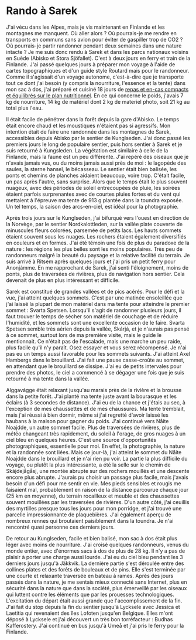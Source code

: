 # Rando à Sarek

J'ai vécu dans les Alpes, mais je vis maintenant en Finlande et les montagnes me manquent. Où aller alors ? Où pourrais-je me rendre en transports en communs sans avion pour éviter de gaspiller trop de CO2 ? Où pourrais-je partir randonner pendant deux semaines dans une nature intacte ? Je me suis donc rendu à Sarek et dans les parcs nationaux voisins en Suède (Abisko et Stora Sjöfallet). C'est à deux jours en ferry et train de la Finlande. J'ai passé quelques jours à préparer mon voyage à l'aide de cartes topographiques et d'un guide style Routard mais pour le randonneur. Comme il s'agissait d'un voyage autonome, c'est-à-dire que je transporte tout ce dont j'ai besoin (y compris la nourriture, l'essence et la tente) dans mon sac à dos, j'ai préparé et cuisiné 18 jours de [repas et en-cas compacts et équilibrés sur le plan nutritionnel](https://fediverse.blog/~/ExploreWilder/Backcountry%20Cooking). En ce qui concerne le poids, j'avais 7 kg de nourriture, 14 kg de matériel dont 2 kg de materiel photo, soit 21 kg au total plus l'eau.

Il était facile de pénétrer dans la forêt depuis la gare d'Abisko. Le temps était encore chaud et les moustiques n'étaient pas si agressifs. Mon intention était de faire une randonnée dans les montagnes de Sarek, accessibles depuis Abisko par le sentier de Kunglseden. J'ai donc passé les premiers jours le long de populaire sentier, puis hors sentier à Sarek et je suis retourné à Kungsleden. La végétation est similaire à celle de la Finlande, mais la faune est un peu différente. J'ai repéré des oiseaux que je n'avais jamais vus, ou du moins jamais aussi près de moi : le lagopède des saules, la sterne hansel, le bécasseau. Le sentier était bien balisée, les ponts et chemins de planches aidaient beaucoup, voire trop. C'était facile, un pas après l'autre, sans surprise. Alors que le temps était le plus souvent nuageux, avec des périodes de soleil entrecoupées de pluie, les soirées étaient parfois surprenantes avec de courtes pluies fortes et du vent qui mettaient à l'épreuve ma tente de 913 g plantée dans la toundra exposée. Un tel temps, la saison des arcs-en-ciel, est idéal pour la photographie.

Après trois jours sur le Kunglseden, j'ai bifurqué vers l'ouest en direction de la Norvège, par le sentier Nordkalottleden, sur la vallée plate couverte de minuscules fleurs colorées, parsemée de petits lacs. Les hauts sommets étaient souvent sous les nuages. Les rochers étaient également diversifiés en couleurs et en formes. J'ai été témoin une fois de plus du paradoxe de la nature : les régions les plus belles sont les moins populaires. Très peu de randonneurs malgré la beauté du paysage et la relative facilité du terrain. Je suis arrivé à Ritsem après quelques jours et j'ai pris un petit ferry pour Anonjámme. En me rapprochant de Sarek, j'ai senti l'éloignement, moins de ponts, plus de traversées de rivières, plus de navigation hors sentier. Cela devenait de plus en plus intéressant et difficile.

Sarek est constitué de grandes vallées et de pics acérés. Pour le défi et la vue, j'ai atteint quelques sommets. C'est par une matinée ensoleillée que j'ai laissé la plupart de mon matériel dans ma tente pour atteindre le premier sommet : Svarta Spetsen. Lorsqu'il s'agit de randonner plusieurs jours, il faut trouver le temps de sécher son matériel de couchage et de réduire l'humidité, et les sommets sont une excellente occasion de le faire. Svarta Spetsen semble très aérien depuis la vallée, Skárjá, et je n'aurais pas pensé à ce sommet, surtout lors de ma première visite, mais le guide le mentionnait. Ce n'était pas de l'escalade, mais une marche un peu raide, plus facile qu'il n'y paraît. Osez essayer et vous serez récompensé. Je n'ai pas eu un temps aussi favorable pour les sommets suivants. J'ai atteint Axel Hambergs dans le brouillard. J'ai fait une pause casse-croûte au sommet, en attendant que le brouillard se dissipe. J'ai eu de petits intervales pour prendre des photos, le ciel a commencé à se dégager une fois que je suis retourné à ma tente dans la vallée.

Alggavágge était relaxant jusqu'au marais près de la rivière et la brousse dans la petite forêt. J'ai planté ma tente juste avant la bourasque et les éclairs (à 3 secondes de distance). J'ai eu de la chance et j'étais au sec, à l'exception de mes chaussettes et de mes chaussures. Ma tente tremblait, mais j'ai réussi à bien dormir, même si j'ai regretté d'avoir laissé les haubans à la maison pour gagner du poids. J'ai continué vers Nåite Noajdde, un autre sommet facile. Plus de traversées de rivières, plus de météo changeant très rapidement, du soleil à l'orage, de gros nuages à un ciel bleu en quelques heures. C'est une source d'opportunités photographiques, essentielle pour moi. En effet, la photographie, la nature et la randonnée sont liées. Mais ce jour-là, j'ai atteint le sommet du Nåite Noajdde dans le brouillard et je n'ai rien pu voir. La partie la plus difficile du voyage, ou plutôt la plus intéressante, a été la selle sur le chemin de Skájdejågåsj, une montée abrupte sur des rochers mouillés et une descente encore plus abrupte. J'aurais pu choisir un passage plus facile, mais j'avais besoin d'un défi pour me sentir en vie. Mes pieds sensibles et rougis me faisaient mal, probablement en raison de la distance parcourue chaque jour (25 km en moyenne), du terrain rocailleux et meuble et des chaussettes souvent mouillées par les traversées de rivières. D'un autre côté, j'ai ceuillis des myrtilles presque tous les jours pour mon porridge, et j'ai trouvé une parcelle impressionnante de plaquebières. J'ai également aperçu de nombreux rennes qui broutaient paisiblement dans la toundra. Je n'ai rencontré quasi personne ces derniers jours.

De retour au Kunglseden, facile et bien balisé, mon sac à dos était plus léger avec moins de nourriture. J'ai croisé quelques randonneurs, venus du monde entier, avec d'énormes sacs à dos de plus de 28 kg. Il n'y a pas de plaisir à porter une charge aussi lourde. J'ai eu du ciel bleu pendant les 3 derniers jours jusqu'à Jäkkvik. La dernière partie s'est déroulée entre des collines plates et des forêts de bouleaux et de pins. Elle s'est terminée par une courte et relaxante traversée en bateau à rames. Après des jours passés dans la nature, je me sentais mieux connecté sans Internet, plus en sécurité dans la nature que dans la société, plus émerveillé par les oiseaux qui luttent contre les éléments que par les prouesses technologiques. L'excitation du départ était aussi grande que l'accomplissement de la fin. J'ai fait du stop depuis la fin du sentier jusqu'à Lycksele avec Jessica et Laetitia qui revenaient des îles Lofoten jusqu'en Belgique. Elles m'ont déposé à Lycksele et j'ai découvert un très bon torréfacteur : Budhas Kafferostery. J'ai continué en bus jusqu'à Umeå et j'ai pris le ferry pour la Finlande.
